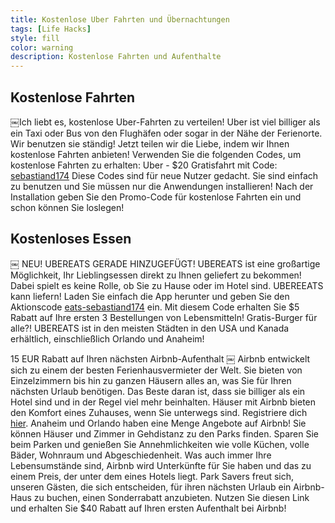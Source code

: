 ```yaml
---
title: Kostenlose Uber Fahrten und Übernachtungen
tags: [Life Hacks]
style: fill
color: warning
description: Kostenlose Fahrten und Aufenthalte
---
```


## Kostenlose Fahrten

￼Ich liebt es, kostenlose Uber-Fahrten zu verteilen! Uber ist viel billiger als ein Taxi oder Bus von den Flughäfen oder sogar in der Nähe der Ferienorte. Wir benutzen sie ständig! Jetzt teilen wir die Liebe, indem wir Ihnen kostenlose Fahrten anbieten!
Verwenden Sie die folgenden Codes, um kostenlose Fahrten zu erhalten:
Uber - $20 Gratisfahrt mit Code: [sebastiand174](https://auth.uber.com/login/?uber_client_name=riderSignUp&_ga=2.263536842.732583938.1592303934-259422153.1592074458&uclick_id=143f7b4f-4c9b-42a1-9c23-be8a7f7751ae)
Diese Codes sind für neue Nutzer gedacht. Sie sind einfach zu benutzen und Sie müssen nur die Anwendungen installieren! Nach der Installation geben Sie den Promo-Code für kostenlose Fahrten ein und schon können Sie loslegen!

## Kostenloses Essen
￼
NEU! UBEREATS GERADE HINZUGEFÜGT!
UBEREATS ist eine großartige Möglichkeit, Ihr Lieblingsessen direkt zu Ihnen geliefert zu bekommen! Dabei spielt es keine Rolle, ob Sie zu Hause oder im Hotel sind. UBEREEATS kann liefern! Laden Sie einfach die App herunter und geben Sie den Aktionscode [eats-sebastiand174](https://auth.uber.com/login/?uber_client_name=eatsWebSignUp&source=auth&next_url=https%3A%2F%2Fwww.ubereats.com%2Flogin-redirect%2F%3Fredirect%3D%252Fie) ein. Mit diesem Code erhalten Sie $5 Rabatt auf Ihre ersten 3 Bestellungen von Lebensmitteln! Gratis-Burger für alle?! UBEREATS ist in den meisten Städten in den USA und Kanada erhältlich, einschließlich Orlando und Anaheim!

15 EUR Rabatt auf Ihren nächsten Airbnb-Aufenthalt
￼
Airbnb entwickelt sich zu einem der besten Ferienhausvermieter der Welt. Sie bieten von Einzelzimmern bis hin zu ganzen Häusern alles an, was Sie für Ihren nächsten Urlaub benötigen. Das Beste daran ist, dass sie billiger als ein Hotel sind und in der Regel viel mehr beinhalten. Häuser mit Airbnb bieten den Komfort eines Zuhauses, wenn Sie unterwegs sind. Registriere dich [hier](https://www.airbnb.ie/c/sebastiand2001?currency=EUR&referral_share_id=c32eb0a0-6863-468d-964b-64442ee1ba88).
Anaheim und Orlando haben eine Menge Angebote auf Airbnb! Sie können Häuser und Zimmer in Gehdistanz zu den Parks finden. Sparen Sie beim Parken und genießen Sie Annehmlichkeiten wie volle Küchen, volle Bäder, Wohnraum und Abgeschiedenheit. Was auch immer Ihre Lebensumstände sind, Airbnb wird Unterkünfte für Sie haben und das zu einem Preis, der unter dem eines Hotels liegt.
Park Savers freut sich, unseren Gästen, die sich entscheiden, für ihren nächsten Urlaub ein Airbnb-Haus zu buchen, einen Sonderrabatt anzubieten. Nutzen Sie diesen Link und erhalten Sie $40 Rabatt auf Ihren ersten Aufenthalt bei Airbnb!
